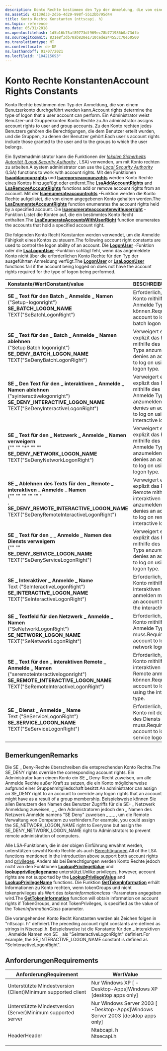 ```yaml
---
description: Konto Rechte bestimmen den Typ der Anmeldung, die von einem Benutzerkonto durchgeführt werden kann. Ein Administrator weist Benutzer-und Gruppenkonten Konto Rechte zu. Jedes Benutzerkonto verfügt über die Berechtigungen, die dem Benutzer und den Gruppen gewährt werden, zu denen der Benutzer gehört.
ms.assetid: 42139d33-2d56-4d29-998f-5512bb795d44
title: Konto Rechte Konstanten (nttscapi. h)
ms.topic: reference
ms.date: 05/31/2018
ms.openlocfilehash: 1d5b16b75af89773df969ec78b771986b0a73dfb
ms.sourcegitcommit: 831e8f3db78ab820e1710cede244553c70e50500
ms.translationtype: MT
ms.contentlocale: de-DE
ms.lasthandoff: 01/07/2021
ms.locfileid: "104215693"
---
```

# <a name="account-rights-constants"></a><span data-ttu-id="04a9d-105">Konto Rechte Konstanten</span><span class="sxs-lookup"><span data-stu-id="04a9d-105">Account Rights Constants</span></span>

<span data-ttu-id="04a9d-106">Konto Rechte bestimmen den Typ der Anmeldung, die von einem Benutzerkonto durchgeführt werden kann.</span><span class="sxs-lookup"><span data-stu-id="04a9d-106">Account rights determine the type of logon that a user account can perform.</span></span> <span data-ttu-id="04a9d-107">Ein Administrator weist Benutzer-und Gruppenkonten Konto Rechte zu.</span><span class="sxs-lookup"><span data-stu-id="04a9d-107">An administrator assigns account rights to user and group accounts.</span></span> <span data-ttu-id="04a9d-108">Zu den Konto rechten jedes Benutzers gehören die Berechtigungen, die dem Benutzer erteilt wurden, und die Gruppen, zu denen der Benutzer gehört.</span><span class="sxs-lookup"><span data-stu-id="04a9d-108">Each user's account rights include those granted to the user and to the groups to which the user belongs.</span></span>

<span data-ttu-id="04a9d-109">Ein Systemadministrator kann die Funktionen der [*lokalen Sicherheits Autorität (Local Security Authority*](/windows/desktop/SecGloss/l-gly) , LSA) verwenden, um mit Konto rechten zu arbeiten.</span><span class="sxs-lookup"><span data-stu-id="04a9d-109">A system administrator can use the [*Local Security Authority*](/windows/desktop/SecGloss/l-gly) (LSA) functions to work with account rights.</span></span> <span data-ttu-id="04a9d-110">Mit den Funktionen [**lsaaddaccounzghts**](/windows/desktop/api/ntsecapi/nf-ntsecapi-lsaaddaccountrights) und [**lsareporveaccounzghts**](/windows/desktop/api/ntsecapi/nf-ntsecapi-lsaremoveaccountrights) werden Konto Rechte eines Kontos hinzugefügt oder entfernt.</span><span class="sxs-lookup"><span data-stu-id="04a9d-110">The [**LsaAddAccountRights**](/windows/desktop/api/ntsecapi/nf-ntsecapi-lsaaddaccountrights) and [**LsaRemoveAccountRights**](/windows/desktop/api/ntsecapi/nf-ntsecapi-lsaremoveaccountrights) functions add or remove account rights from an account.</span></span> <span data-ttu-id="04a9d-111">Mit der [**lsaenumerateaccountrghts**](/windows/desktop/api/ntsecapi/nf-ntsecapi-lsaenumerateaccountrights) -Funktion werden die Konto Rechte aufgelistet, die von einem angegebenen Konto gehalten werden.</span><span class="sxs-lookup"><span data-stu-id="04a9d-111">The [**LsaEnumerateAccountRights**](/windows/desktop/api/ntsecapi/nf-ntsecapi-lsaenumerateaccountrights) function enumerates the account rights held by a specified account.</span></span> <span data-ttu-id="04a9d-112">Die [**lsaenumerateaccountenwithuserright**](/windows/desktop/api/ntsecapi/nf-ntsecapi-lsaenumerateaccountswithuserright) -Funktion Listet die Konten auf, die ein bestimmtes Konto Recht enthalten.</span><span class="sxs-lookup"><span data-stu-id="04a9d-112">The [**LsaEnumerateAccountsWithUserRight**](/windows/desktop/api/ntsecapi/nf-ntsecapi-lsaenumerateaccountswithuserright) function enumerates the accounts that hold a specified account right.</span></span>

<span data-ttu-id="04a9d-113">Die folgenden Konto Recht Konstanten werden verwendet, um die Anmelde Fähigkeit eines Kontos zu steuern.</span><span class="sxs-lookup"><span data-stu-id="04a9d-113">The following account right constants are used to control the logon ability of an account.</span></span> <span data-ttu-id="04a9d-114">Die [**LogonUser**](/windows/desktop/api/winbase/nf-winbase-logonusera) -Funktion oder die [**LsaLogonUser**](/windows/desktop/api/ntsecapi/nf-ntsecapi-lsalogonuser) -Funktion schlägt fehl, wenn das angemeldete Konto nicht über die erforderlichen Konto Rechte für den Typ der ausgeführten Anmeldung verfügt.</span><span class="sxs-lookup"><span data-stu-id="04a9d-114">The [**LogonUser**](/windows/desktop/api/winbase/nf-winbase-logonusera) or [**LsaLogonUser**](/windows/desktop/api/ntsecapi/nf-ntsecapi-lsalogonuser) functions fail if the account being logged on does not have the account rights required for the type of logon being performed.</span></span>



| <span data-ttu-id="04a9d-115">Konstante/Wert</span><span class="sxs-lookup"><span data-stu-id="04a9d-115">Constant/value</span></span>                                                                                                                                                                                                                                                                                                                           | <span data-ttu-id="04a9d-116">BESCHREIBUNG</span><span class="sxs-lookup"><span data-stu-id="04a9d-116">Description</span></span>                                                                                            |
|:-----------------------------------------------------------------------------------------------------------------------------------------------------------------------------------------------------------------------------------------------------------------------------------------------------------------------------------------|:-------------------------------------------------------------------------------------------------------|
| <span id="SE_BATCH_LOGON_NAME"></span><span id="se_batch_logon_name"></span><dl> <span data-ttu-id="04a9d-117"><dt>**SE \_ Text für den Batch \_ Anmelde \_ Namen**</dt> <dt>("Setup-logonright")</dt></span><span class="sxs-lookup"><span data-stu-id="04a9d-117"><dt>**SE\_BATCH\_LOGON\_NAME**</dt> <dt>TEXT("SeBatchLogonRight")</dt></span></span> </dl>                                                                         | <span data-ttu-id="04a9d-118">Erforderlich, damit sich ein Konto mithilfe des Batch-Anmelde Typs anmelden können.</span><span class="sxs-lookup"><span data-stu-id="04a9d-118">Required for an account to log on using the batch logon type.</span></span><br/>                               |
| <span id="SE_DENY_BATCH_LOGON_NAME"></span><span id="se_deny_batch_logon_name"></span><dl> <span data-ttu-id="04a9d-119"><dt>**SE \_ Text für den \_ Batch \_ Anmelde \_ Namen ablehnen**</dt> <dt>("Setup Batch logonright")</dt></span><span class="sxs-lookup"><span data-stu-id="04a9d-119"><dt>**SE\_DENY\_BATCH\_LOGON\_NAME**</dt> <dt>TEXT("SeDenyBatchLogonRight")</dt></span></span> </dl>                                                     | <span data-ttu-id="04a9d-120">Verweigert einem Konto explizit das Recht, sich mithilfe des Batch-Anmelde Typs anzumelden.</span><span class="sxs-lookup"><span data-stu-id="04a9d-120">Explicitly denies an account the right to log on using the batch logon type.</span></span><br/>                |
| <span id="SE_DENY_INTERACTIVE_LOGON_NAME"></span><span id="se_deny_interactive_logon_name"></span><dl> <span data-ttu-id="04a9d-121"><dt>**SE \_ Den Text für den \_ interaktiven \_ Anmelde \_ Namen ablehnen**</dt> <dt>("syinteractivelogonright")</dt></span><span class="sxs-lookup"><span data-stu-id="04a9d-121"><dt>**SE\_DENY\_INTERACTIVE\_LOGON\_NAME**</dt> <dt>TEXT("SeDenyInteractiveLogonRight")</dt></span></span> </dl>                             | <span data-ttu-id="04a9d-122">Verweigert einem Konto explizit das Recht, sich mithilfe des interaktiven Anmelde Typs anzumelden.</span><span class="sxs-lookup"><span data-stu-id="04a9d-122">Explicitly denies an account the right to log on using the interactive logon type.</span></span><br/>          |
| <span id="SE_DENY_NETWORK_LOGON_NAME"></span><span id="se_deny_network_logon_name"></span><dl> <span data-ttu-id="04a9d-123"><dt>**SE \_ Text für den \_ Netzwerk \_ Anmelde \_ Namen verweigern**</dt> <dt>("" "" "\*" "" ""</dt></span><span class="sxs-lookup"><span data-stu-id="04a9d-123"><dt>**SE\_DENY\_NETWORK\_LOGON\_NAME**</dt> <dt>TEXT("SeDenyNetworkLogonRight")</dt></span></span> </dl>                                             | <span data-ttu-id="04a9d-124">Verweigert einem Konto explizit das Recht, sich mithilfe des Netzwerk Anmelde Typs anzumelden.</span><span class="sxs-lookup"><span data-stu-id="04a9d-124">Explicitly denies an account the right to log on using the network logon type.</span></span><br/>              |
| <span id="SE_DENY_REMOTE_INTERACTIVE_LOGON_NAME"></span><span id="se_deny_remote_interactive_logon_name"></span><dl> <span data-ttu-id="04a9d-125"><dt>**SE \_ Ablehnen des Texts für den \_ Remote \_ interaktiven \_ Anmelde \_ Namen**</dt> <dt>("" "" "" "" "" "</dt> ,</span><span class="sxs-lookup"><span data-stu-id="04a9d-125"><dt>**SE\_DENY\_REMOTE\_INTERACTIVE\_LOGON\_NAME**</dt> <dt>TEXT("SeDenyRemoteInteractiveLogonRight")</dt></span></span> </dl> | <span data-ttu-id="04a9d-126">Verweigert einem Konto explizit das Recht, sich Remote mithilfe des interaktiven Anmelde Typs anzumelden.</span><span class="sxs-lookup"><span data-stu-id="04a9d-126">Explicitly denies an account the right to log on remotely using the interactive logon type.</span></span><br/> |
| <span id="SE_DENY_SERVICE_LOGON_NAME"></span><span id="se_deny_service_logon_name"></span><dl> <span data-ttu-id="04a9d-127"><dt>**SE \_ Text für den \_ \_ Anmelde \_ Namen des Diensts verweigern**</dt> <dt>("" ""</dt></span><span class="sxs-lookup"><span data-stu-id="04a9d-127"><dt>**SE\_DENY\_SERVICE\_LOGON\_NAME**</dt> <dt>TEXT("SeDenyServiceLogonRight")</dt></span></span> </dl>                                             | <span data-ttu-id="04a9d-128">Verweigert einem Konto explizit das Recht, sich mithilfe des Dienst Anmelde Typs anzumelden.</span><span class="sxs-lookup"><span data-stu-id="04a9d-128">Explicitly denies an account the right to log on using the service logon type.</span></span><br/>              |
| <span id="SE_INTERACTIVE_LOGON_NAME"></span><span id="se_interactive_logon_name"></span><dl> <span data-ttu-id="04a9d-129"><dt>**SE \_ Interaktiver \_ Anmelde \_ Name**</dt> <dt>Text ("SeInteractiveLogonRight")</dt></span><span class="sxs-lookup"><span data-stu-id="04a9d-129"><dt>**SE\_INTERACTIVE\_LOGON\_NAME**</dt> <dt>TEXT("SeInteractiveLogonRight")</dt></span></span> </dl>                                                 | <span data-ttu-id="04a9d-130">Erforderlich, damit sich ein Konto mithilfe des interaktiven Anmelde Typs anmelden muss.</span><span class="sxs-lookup"><span data-stu-id="04a9d-130">Required for an account to log on using the interactive logon type.</span></span><br/>                         |
| <span id="SE_NETWORK_LOGON_NAME"></span><span id="se_network_logon_name"></span><dl> <span data-ttu-id="04a9d-131"><dt>**SE \_ Textfeld für den Netzwerk \_ Anmelde \_ Namen**</dt> <dt>("SeNetworkLogonRight")</dt></span><span class="sxs-lookup"><span data-stu-id="04a9d-131"><dt>**SE\_NETWORK\_LOGON\_NAME**</dt> <dt>TEXT("SeNetworkLogonRight")</dt></span></span> </dl>                                                                 | <span data-ttu-id="04a9d-132">Erforderlich, damit sich ein Konto mithilfe des Netzwerk Anmelde Typs anmelden muss.</span><span class="sxs-lookup"><span data-stu-id="04a9d-132">Required for an account to log on using the network logon type.</span></span><br/>                             |
| <span id="SE_REMOTE_INTERACTIVE_LOGON_NAME"></span><span id="se_remote_interactive_logon_name"></span><dl> <span data-ttu-id="04a9d-133"><dt>**SE \_ Text für den \_ interaktiven Remote \_ Anmelde \_ Namen**</dt> <dt>("seremoteinteractivelogonright")</dt></span><span class="sxs-lookup"><span data-stu-id="04a9d-133"><dt>**SE\_REMOTE\_INTERACTIVE\_LOGON\_NAME**</dt> <dt>TEXT("SeRemoteInteractiveLogonRight")</dt></span></span> </dl>                     | <span data-ttu-id="04a9d-134">Erforderlich, damit sich ein Konto mithilfe des interaktiven Anmelde Typs Remote anmelden können.</span><span class="sxs-lookup"><span data-stu-id="04a9d-134">Required for an account to log on remotely using the interactive logon type.</span></span><br/>                |
| <span id="SE_SERVICE_LOGON_NAME"></span><span id="se_service_logon_name"></span><dl> <span data-ttu-id="04a9d-135"><dt>**SE \_ Dienst \_ Anmelde \_ Name**</dt> <dt>Text ("SeServiceLogonRight")</dt></span><span class="sxs-lookup"><span data-stu-id="04a9d-135"><dt>**SE\_SERVICE\_LOGON\_NAME**</dt> <dt>TEXT("SeServiceLogonRight")</dt></span></span> </dl>                                                                 | <span data-ttu-id="04a9d-136">Erforderlich, damit sich ein Konto mit dem Anmeldetyp des Diensts anmelden muss.</span><span class="sxs-lookup"><span data-stu-id="04a9d-136">Required for an account to log on using the service logon type.</span></span><br/>                             |



## <a name="remarks"></a><span data-ttu-id="04a9d-137">Bemerkungen</span><span class="sxs-lookup"><span data-stu-id="04a9d-137">Remarks</span></span>

<span data-ttu-id="04a9d-138">Die SE \_ Deny-Rechte überschreiben die entsprechenden Konto Rechte.</span><span class="sxs-lookup"><span data-stu-id="04a9d-138">The SE\_DENY rights override the corresponding account rights.</span></span> <span data-ttu-id="04a9d-139">Ein Administrator kann einem Konto ein SE \_ Deny-Recht zuweisen, um alle Anmelde Rechte außer Kraft zu setzen, die ein Konto möglicherweise aufgrund einer Gruppenmitgliedschaft besitzt.</span><span class="sxs-lookup"><span data-stu-id="04a9d-139">An administrator can assign an SE\_DENY right to an account to override any logon rights that an account might have as a result of a group membership.</span></span> <span data-ttu-id="04a9d-140">Beispielsweise können Sie allen Benutzern den Namen des Benutzer Zugriffs für die SE- \_ Netzwerk Anmeldung zuweisen, \_ \_ den Administratoren jedoch den \_ Namen des Netzwerk Anmelde namens "SE Deny" zuweisen \_ \_ \_ , um die Remote Verwaltung von Computern zu verhindern.</span><span class="sxs-lookup"><span data-stu-id="04a9d-140">For example, you could assign the SE\_NETWORK\_LOGON\_NAME right to Everyone but assign the SE\_DENY\_NETWORK\_LOGON\_NAME right to Administrators to prevent remote administration of computers.</span></span>

<span data-ttu-id="04a9d-141">Alle LSA-Funktionen, die in der obigen Einführung erwähnt werden, unterstützen sowohl Konto Rechte als auch [Berechtigungen](privilege-constants.md).</span><span class="sxs-lookup"><span data-stu-id="04a9d-141">All of the LSA functions mentioned in the introduction above support both account rights and [privileges](privilege-constants.md).</span></span> <span data-ttu-id="04a9d-142">Anders als bei Berechtigungen werden Konto Rechte jedoch nicht von den Funktionen [**LookupPrivilegeValue**](/windows/desktop/api/Winbase/nf-winbase-lookupprivilegevaluea) und [**lookupprivilegilegename**](/windows/desktop/api/Winbase/nf-winbase-lookupprivilegenamea) unterstützt.</span><span class="sxs-lookup"><span data-stu-id="04a9d-142">Unlike privileges, however, account rights are not supported by the [**LookupPrivilegeValue**](/windows/desktop/api/Winbase/nf-winbase-lookupprivilegevaluea) and [**LookupPrivilegeName**](/windows/desktop/api/Winbase/nf-winbase-lookupprivilegenamea) functions.</span></span> <span data-ttu-id="04a9d-143">Die Funktion [**GetTokenInformation**](/windows/win32/api/securitybaseapi/nf-securitybaseapi-gettokeninformation) erhält Informationen zu Konto rechten, wenn tokenGroups und nicht tokenprivileges als Wert des *tokeninformationclass* -Parameters angegeben wird.</span><span class="sxs-lookup"><span data-stu-id="04a9d-143">The [**GetTokenInformation**](/windows/win32/api/securitybaseapi/nf-securitybaseapi-gettokeninformation) function will obtain information on account rights if TokenGroups, and not TokenPrivileges, is specified as the value of the *TokenInformationClass* parameter.</span></span>

<span data-ttu-id="04a9d-144">Die vorangehenden Konto Recht Konstanten werden als Zeichen folgen in "nttscapi. h" definiert.</span><span class="sxs-lookup"><span data-stu-id="04a9d-144">The preceding account right constants are defined as strings in Ntsecapi.h.</span></span> <span data-ttu-id="04a9d-145">Beispielsweise ist die Konstante für den \_ interaktiven \_ Anmelde Namen von SE \_ als "SeInteractiveLogonRight" definiert.</span><span class="sxs-lookup"><span data-stu-id="04a9d-145">For example, the SE\_INTERACTIVE\_LOGON\_NAME constant is defined as "SeInteractiveLogonRight".</span></span>

## <a name="requirements"></a><span data-ttu-id="04a9d-146">Anforderungen</span><span class="sxs-lookup"><span data-stu-id="04a9d-146">Requirements</span></span>



| <span data-ttu-id="04a9d-147">Anforderung</span><span class="sxs-lookup"><span data-stu-id="04a9d-147">Requirement</span></span> | <span data-ttu-id="04a9d-148">Wert</span><span class="sxs-lookup"><span data-stu-id="04a9d-148">Value</span></span> |
|-------------------------------------|---------------------------------------------------------------------------------------|
| <span data-ttu-id="04a9d-149">Unterstützte Mindestversion (Client)</span><span class="sxs-lookup"><span data-stu-id="04a9d-149">Minimum supported client</span></span><br/> | <span data-ttu-id="04a9d-150">Nur Windows XP \[ -Desktop-Apps\]</span><span class="sxs-lookup"><span data-stu-id="04a9d-150">Windows XP \[desktop apps only\]</span></span><br/>                                           |
| <span data-ttu-id="04a9d-151">Unterstützte Mindestversion (Server)</span><span class="sxs-lookup"><span data-stu-id="04a9d-151">Minimum supported server</span></span><br/> | <span data-ttu-id="04a9d-152">Nur Windows Server 2003 \[ -Desktop-Apps\]</span><span class="sxs-lookup"><span data-stu-id="04a9d-152">Windows Server 2003 \[desktop apps only\]</span></span><br/>                                  |
| <span data-ttu-id="04a9d-153">Header</span><span class="sxs-lookup"><span data-stu-id="04a9d-153">Header</span></span><br/>                   | <dl> <span data-ttu-id="04a9d-154"><dt>Ntabcapi. h</dt></span><span class="sxs-lookup"><span data-stu-id="04a9d-154"><dt>Ntsecapi.h</dt></span></span> </dl> |



 

